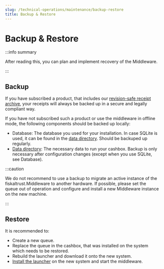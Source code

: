 ```yaml
---
slug: /technical-operations/maintenance/backup-restore
title: Backup & Restore
---
```

# Backup & Restore

:::info summary

After reading this, you can plan and implement recovery of the Middleware.

:::

## Backup

If you have subscribed a product, that includes our [revision-safe receipt archive](../../overview/services#revision-safe-receipt-archive), your receipts will always be backed up in a secure and legally compliant way. 

If you have not subscribed such a product or use the middleware in offline mode, the following components should be backed up locally:
- Database: The database you used for your installation. In case SQLite is used, it can be found in the [data directory](../middleware/setup.md#data-directory). Should be backuped up regularly.
- [Data directory](../middleware/setup.md#data-directory): The necessary data to run your cashbox. Backup is only necessary after configuration changes (except when you use SQLite, see Database).

:::caution

We do not recommend to use a backup to migrate an active instance of the fiskaltrust.Middleware to another hardware. If possible, please set the queue out of operation and configure and install a new Middleware instance on the new machine.

:::

## Restore

It is recommended to:
- Create a new queue.
- Replace the queue in the cashbox, that was installed on the system which needs to be restored.
- Rebuild the launcher and download it onto the new system.
- [Install the launcher](../middleware/launcher.md#installing-and-uninstalling-as-a-service) on the new system and start the middleware.